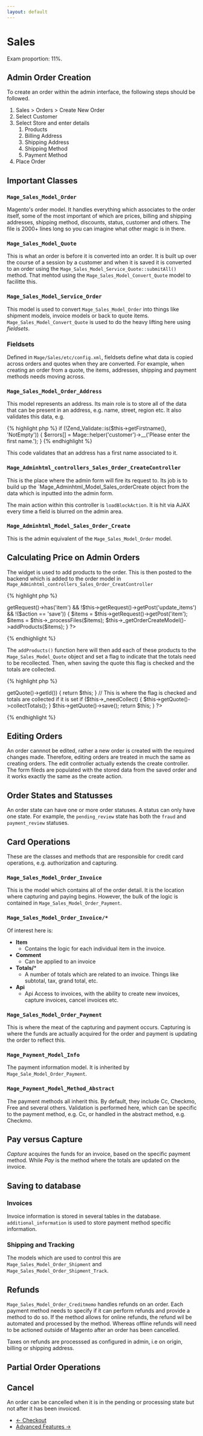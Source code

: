 ```yaml
---
layout: default
---
```


# Sales

Exam proportion: 11%.

## Admin Order Creation

To create an order within the admin interface, the following steps should be followed.

1. Sales > Orders > Create New Order
2. Select Customer
3. Select Store and enter details
	1. Products
	2. Billing Address
	3. Shipping Address
	4. Shipping Method
	5. Payment Method
4. Place Order

## Important Classes


### `Mage_Sales_Model_Order`

Magento's order model.  It handles everything which associates to the order itself, some of the most important of which are prices, billing and shipping addresses, shipping method, discounts, status, customer and others.  The file is 2000+ lines long so you can imagine what other magic is in there.

### `Mage_Sales_Model_Quote`

This is what an order is before it is converted into an order.  It is built up over the course of a session by a customer and when it is saved it is converted to an order using the `Mage_Sales_Model_Service_Quote::submitAll()` method.  That mehtod using the `Mage_Sales_Model_Convert_Quote` model to facilitte this.

### `Mage_Sales_Model_Service_Order`

This model is used to convert `Mage_Sales_Model_Order` into things like shipment models, invoice models or back to quote items.  `Mage_Sales_Model_Convert_Quote` is used to do the heavy lifting here using *fieldsets*.

### Fieldsets

Defined in `Mage/Sales/etc/config.xml`, fieldsets define what data is copied across orders and quotes when they are converted. For example, when creating an order from a quote, the items, addresses, shipping and payment methods needs moving across.

### `Mage_Sales_Model_Order_Address`

This model represents an address. Its main role is to store all of the data that can be present in an address, e.g. name, street, region etc.  It also validates this data, e.g.

{% highlight php %}
if (!Zend_Validate::is($this->getFirstname(), 'NotEmpty')) {
    $errors[] = Mage::helper('customer')->__('Please enter the first name.');
}
{% endhighlight %}

This code validates that an address has a first name associated to it.

### `Mage_Adminhtml_controllers_Sales_Order_CreateController`

This is the place where the admin form will fire its request to.  Its job is to build up the `Mage_Adminhtml_Model_Sales_orderCreate object from the data which is inputted into the admin form.

The main action within this controller is `loadBlockAction`.  It is hit via AJAX every time a field is blurred on the admin area. 

### `Mage_Adminhtml_Model_Sales_Order_Create`

This is the admin equivalent of the `Mage_Sales_Model_Order` model.

## Calculating Price on Admin Orders

The widget is used to add products to the order.  This is then posted to the backend which is added to the order model in `Mage_Adminhtml_controllers_Sales_Order_CreatController`

{% highlight php %}
<?php
if ($this->getRequest()->has('item') && !$this->getRequest()->getPost('update_items') && !($action == 'save')) {
    $items = $this->getRequest()->getPost('item');
    $items = $this->_processFiles($items);
    $this->_getOrderCreateModel()->addProducts($items);
}
?>
{% endhighlight %}

The `addProducts()` function here will then add each of these products to the `Mage_Sales_Model_Quote` object and set a flag to indicate that the totals need to be recollected. Then, when saving the quote this flag is checked and the totals are collected.

{% highlight php %}
<?php
public function saveQuote()
{
    if (!$this->getQuote()->getId()) {
        return $this;
    }

    // This is where the flag is checked and totals are collected if it is set
    if ($this->_needCollect) {
        $this->getQuote()->collectTotals();
    }

    $this->getQuote()->save();
    return $this;
}
?>
{% endhighlight %}

## Editing Orders

An order cannnot be edited, rather a new order is created with the required changes made. Therefore, editing orders are treated in much the same as creating orders.  The edit controller actually extends the create controller.  The form fileds are populated with the stored data from the saved order and it works exactly the same as the create action.


## Order States and Statusses

An order state can have one or more order statuses.  A status can only have one state. For example, the `pending_review` state has both the `fraud` and `payment_review` statuses.


## Card Operations

These are the classes and methods that are responsible for credit card operations, e.g. authorization and capturing.

### `Mage_Sales_Model_Order_Invoice`

This is the model which contains all of the order detail. It is the location where capturing and paying begins.  However, the bulk of the logic is contained in `Mage_Sales_Model_Order_Payment`.

### `Mage_Sales_Model_Order_Invoice/*`

Of interest here is:

- **Item**
	- Contains the logic for each individual item in the invoice. 
- **Comment**
	- Can be applied to an invoice
- **Totals/***
	- A number of totals which are related to an invoice.  Things like subtotal, tax, grand total, etc. 
- **Api**
	- Api Access to invoices, with the ability to create new invoices, capture invoices, cancel invoices etc.

### `Mage_Sales_Model_Order_Payment`

This is where the meat of the capturing and payment occurs.  Capturing is where the funds are actually acquired for the order and payment is updating the order to reflect this.

### `Mage_Payment_Model_Info`

The payment information model.  It is inherited by `Mage_Sale_Model_Order_Payment`.

### `Mage_Payment_Model_Method_Abstract`

The payment methods all inherit this. By default, they include Cc, Checkmo, Free and several others. Validation is performed here, which can be specific to the payment method, e.g. Cc, or handled in the abstract method, e.g. Checkmo.


## Pay versus Capture

*Capture* acquires the funds for an invoice, based on the specific payment method. While *Pay* is the method where the totals are updated on the invoice.

## Saving to database

### Invoices

Invoice information is stored in several tables in the database.  `additional_information` is used to store payment method specific information.

### Shipping and Tracking

The models which are used to control this are `Mage_Sales_Model_Order_Shipment` and `Mage_Sales_Model_Order_Shipment_Track`.

## Refunds

`Mage_Sales_Model_Order_Creditmemo` handles refunds on an order.  Each payment method needs to specify if it can perform refunds and provide a method to do so.  If the method allows for online refunds, the refund wil be automated and processed by the method.  Whereas offline refunds will need to be actioned outside of Magento after an order has been cancelled.

Taxes on refunds are processsed as configured in admin, i.e on origin, billing or shipping address.

## Partial Order Operations

## Cancel

An order can be cancelled when it is in the pending or processing state but not after it has been invoiced.

<ul class="navigation">
    <li class="prev"><a href="/checkout.html">&larr; Checkout</a>
    <li class="next"><a href="/advanced.html">Advanced Features &rarr;</a>
</ul>
